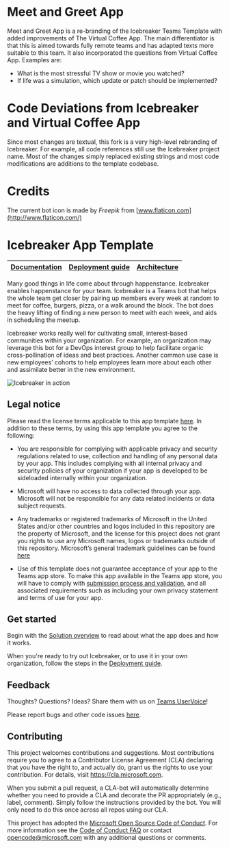 # Meet and Greet App

Meet and Greet App is a re-branding of the Icebreaker Teams Template with added improvements of The Virtual Coffee App. The main differentiator is that this is aimed towards fully remote teams and has adapted texts more suitable to this team.
It also incorporated the questions from Virtual Coffee App. Examples are:

* What is the most stressful TV show or movie you watched?
* If life was a simulation, which update or patch should be implemented?

# Code Deviations from Icebreaker and Virtual Coffee App

Since most changes are textual, this fork is a very high-level rebranding of Icebreaker. For example, all code references still use the Icebreaker project name. Most of the changes simply replaced existing strings and most code modifications are additions to the template codebase.

# Credits

The current bot icon is made by *Freepik* from [www.flaticon.com](http://www.flaticon.com/)

# Icebreaker App Template

| [Documentation](https://github.com/OfficeDev/microsoft-teams-icebreaker-app/wiki) | [Deployment guide](https://github.com/OfficeDev/microsoft-teams-icebreaker-app/wiki/Deployment-guide) | [Architecture](https://github.com/OfficeDev/microsoft-teams-icebreaker-app/wiki/Solution-overview) |
| ---- | ---- | ---- |

Many good things in life come about through happenstance. Icebreaker enables happenstance for your team. Icebreaker is a Teams bot that helps the whole team get closer by pairing up members every week at random to meet for coffee, burgers, pizza, or a walk around the block. The bot does the heavy lifting of finding a new person to meet with each week, and aids in scheduling the meetup.

Icebreaker works really well for cultivating small, interest-based communities within your organization. For example, an organization may leverage this bot for a DevOps interest group to help facilitate organic cross-pollination of ideas and best practices. Another common use case is new employees’ cohorts to help employees learn more about each other and assimilate better in the new environment.

![Icebreaker in action](https://github.com/OfficeDev/microsoft-teams-icebreaker-app/wiki/images/IcebreakerScheduling.gif)

## Legal notice

Please read the license terms applicable to this app template [here](https://github.com/OfficeDev/microsoft-teams-icebreaker-app/blob/master/LICENSE). In addition to these terms, by using this app template you agree to the following:

* You are responsible for complying with applicable privacy and security regulations related to use, collection and handling of any personal data by your app.  This includes complying with all internal privacy and security policies of your organization if your app is developed to be sideloaded internally within your organization.

* Microsoft will have no access to data collected through your app.  Microsoft will not be responsible for any data related incidents or data subject requests.

* Any trademarks or registered trademarks of Microsoft in the United States and/or other countries and logos included in this repository are the property of Microsoft, and the license for this project does not grant you rights to use any Microsoft names, logos or trademarks outside of this repository.  Microsoft’s general trademark guidelines can be found [here](https://www.microsoft.com/en-us/legal/intellectualproperty/trademarks/usage/general.aspx)

* Use of this template does not guarantee acceptance of your app to the Teams app store.  To make this app available in the Teams app store, you will have to comply with [submission process and validation](https://docs.microsoft.com/en-us/microsoftteams/platform/concepts/deploy-and-publish/appsource/publish), and all associated requirements such as including your own privacy statement and terms of use for your app. 

## Get started

Begin with the [Solution overview](https://github.com/OfficeDev/microsoft-teams-icebreaker-app/wiki/Solution-overview) to read about what the app does and how it works.

When you're ready to try out Icebreaker, or to use it in your own organization, follow the steps in the [Deployment guide](https://github.com/OfficeDev/microsoft-teams-icebreaker-app/wiki/Deployment-guide).

## Feedback

Thoughts? Questions? Ideas? Share them with us on [Teams UserVoice](https://microsoftteams.uservoice.com/forums/555103-public)!

Please report bugs and other code issues [here](https://github.com/OfficeDev/microsoft-teams-icebreaker-app/issues/new).

## Contributing

This project welcomes contributions and suggestions.  Most contributions require you to agree to a
Contributor License Agreement (CLA) declaring that you have the right to, and actually do, grant us
the rights to use your contribution. For details, visit https://cla.microsoft.com.

When you submit a pull request, a CLA-bot will automatically determine whether you need to provide
a CLA and decorate the PR appropriately (e.g., label, comment). Simply follow the instructions
provided by the bot. You will only need to do this once across all repos using our CLA.

This project has adopted the [Microsoft Open Source Code of Conduct](https://opensource.microsoft.com/codeofconduct/).
For more information see the [Code of Conduct FAQ](https://opensource.microsoft.com/codeofconduct/faq/) or
contact [opencode@microsoft.com](mailto:opencode@microsoft.com) with any additional questions or comments.
